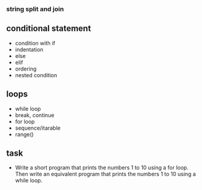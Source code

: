 ### string split and join

## conditional statement
- condition with if
- indentation
- else
- elif
- ordering
- nested condition

## loops
- while loop
- break, continue
- for loop
- sequence/itarable
- range()

## task
-  Write a short program that prints the numbers 1 to 10 using a for loop. Then write an equivalent program that prints the numbers 1 to 10 using a while loop.

